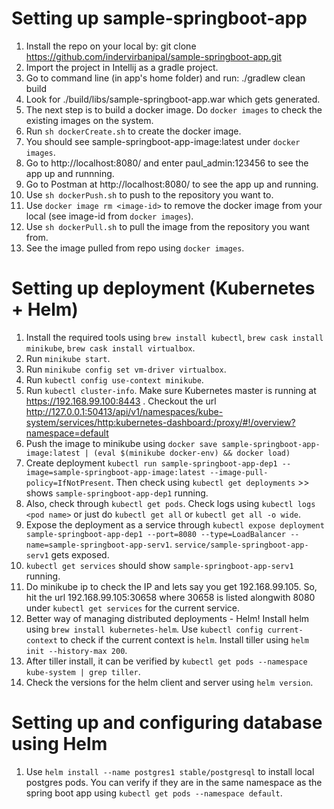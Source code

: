 # Setting up sample-springboot-app 

1. Install the repo on your local by: git clone https://github.com/indervirbanipal/sample-springboot-app.git
2. Import the project in Intellij as a gradle project. 
3. Go to command line (in app's home folder) and run: ./gradlew clean build
4. Look for ./build/libs/sample-springboot-app.war which gets generated.
5. The next step is to build a docker image. Do `docker images` to check the existing images on the system.
6. Run `sh dockerCreate.sh` to create the docker image. 
7. You should see sample-springboot-app-image:latest under `docker images`.
8. Go to http://localhost:8080/ and enter paul_admin:123456 to see the app up and runnning.
9. Go to Postman at http://localhost:8080/ to see the app up and running.
10. Use `sh dockerPush.sh` to push to the repository you want to.
11. Use `docker image rm <image-id>` to remove the docker image from your local (see image-id from `docker images`).
12. Use `sh dockerPull.sh` to pull the image from the repository you want from.
13. See the image pulled from repo using `docker images`.

# Setting up deployment (Kubernetes + Helm)

1. Install the required tools using `brew install kubectl`, `brew cask install minikube`, `brew cask install virtualbox`.
2. Run `minikube start`.
3. Run `minikube config set vm-driver virtualbox`.
4. Run `kubectl config use-context minikube`.
5. Run `kubectl cluster-info`. Make sure Kubernetes master is running at https://192.168.99.100:8443 . Checkout the url http://127.0.0.1:50413/api/v1/namespaces/kube-system/services/http:kubernetes-dashboard:/proxy/#!/overview?namespace=default 
6. Push the image to minikube using `docker save sample-springboot-app-image:latest | (eval $(minikube docker-env) && docker load)`
7. Create deployment `kubectl run sample-springboot-app-dep1 --image=sample-springboot-app-image:latest --image-pull-policy=IfNotPresent`. Then check using `kubectl get deployments` >> shows `sample-springboot-app-dep1` running. 
8. Also, check through `kubectl get pods`. Check logs using `kubectl logs <pod name>` or just do `kubectl get all` or `kubectl get all -o wide`.
9. Expose the deployment as a service through `kubectl expose deployment sample-springboot-app-dep1 --port=8080 --type=LoadBalancer --name=sample-springboot-app-serv1`. `service/sample-springboot-app-serv1` gets exposed.
10. `kubectl get services` should show `sample-springboot-app-serv1` running.
11. Do minikube ip to check the IP and lets say you get 192.168.99.105. So, hit the url 192.168.99.105:30658
 where 30658 is listed alongwith 8080 under `kubectl get services` for the current service.
12. Better way of managing distributed deployments - Helm! Install helm using `brew install kubernetes-helm`. Use `kubectl config current-context` to check if the current context is `helm`. Install tiller using `helm init --history-max 200`.
13. After tiller install, it can be verified by `kubectl get pods --namespace kube-system | grep tiller`.
14. Check the versions for the helm client and server using `helm version`.

# Setting up and configuring database using Helm

1. Use `helm install --name postgres1 stable/postgresql` to install local postgres pods. You can verify if they are in the same namespace as the spring boot app using `kubectl get pods --namespace default`.

